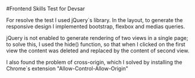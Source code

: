 ﻿#Frontend Skills Test  for Devsar

For resolve the test I used jQuery´s library. In the layout, to generate the responsive design I implemented bootstrap, flexbox and medias queries.

jQuery is not enabled to generate rendering of two views in a single page; to solve this, I used the hide() 
function, so that when I clicked on the first view the content was deleted and replaced by the content of 
second view.

I also found the problem of cross-origin, which I solved by installing the Chrome´s extension
"Allow-Control-Allow-Origin"
